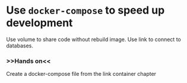 # Use `docker-compose` to speed up development

Use volume to share code without rebuild image. Use link to connect to databases.

### >>Hands on<<

Create a docker-compose file from the link container chapter
